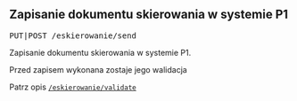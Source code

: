 ## Zapisanie dokumentu skierowania w systemie P1

<pre>
PUT|POST /eskierowanie/send
</pre>

Zapisanie dokumentu skierowania w systemie P1.

Przed zapisem wykonana zostaje jego walidacja

Patrz opis [`/eskierowanie/validate`](PostValidate.md)
